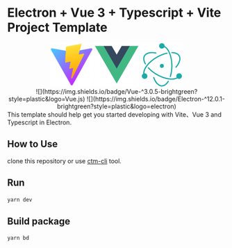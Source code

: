 # Electron + Vue 3 + Typescript + Vite Project Template
<div style="text-align: center;">
  <img width="100px" src="./src/render/assets/vite.svg">
  <img width="100px" src="./src/render/assets/logo.png">
  <img width="100px" src="./src/render/assets/electron.png">
</div>

<div style="text-align: center;">
![](https://img.shields.io/badge/Vue-^3.0.5-brightgreen?style=plastic&logo=Vue.js)
![](https://img.shields.io/badge/Electron-^12.0.1-brightgreen?style=plastic&logo=electron)
</div>
This template should help get you started developing with Vite、Vue 3 and Typescript in Electron.

## How to Use

clone this repository or use [ctm-cli](https://www.npmjs.com/package/ctm-cli) tool.

## Run

```sh
yarn dev
```

## Build package

```sh
yarn bd
```
